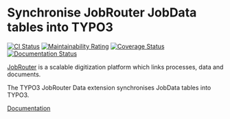 # Synchronise JobRouter JobData tables into TYPO3

[![CI Status](https://github.com/brotkrueml/typo3-jobrouter-data/workflows/CI/badge.svg?branch=master)](https://github.com/brotkrueml/typo3-jobrouter-data/actions?query=workflow%3ACI)
[![Maintainability Rating](https://sonarcloud.io/api/project_badges/measure?project=typo3-jobrouter-data&metric=sqale_rating)](https://sonarcloud.io/dashboard?id=typo3-jobrouter-data)
[![Coverage Status](https://coveralls.io/repos/github/brotkrueml/typo3-jobrouter-data/badge.svg?branch=master)](https://coveralls.io/github/brotkrueml/typo3-jobrouter-data?branch=master)
[![Documentation Status](https://readthedocs.org/projects/typo3-jobrouter-data/badge/?version=latest)](https://typo3-jobrouter.readthedocs.io/projects/data/)

[JobRouter](https://www.jobrouter.com/) is a scalable digitization
platform which links processes, data and documents.

The TYPO3 JobRouter Data extension synchronises JobData tables into
TYPO3.

[Documentation](https://typo3-jobrouter.readthedocs.io/projects/data/)
